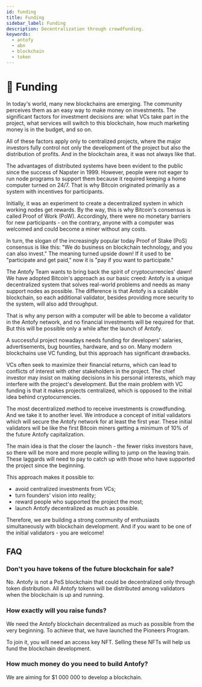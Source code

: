 ```yaml
---
id: funding
title: Funding
sidebar_label: Funding
description: Decentralization through crowdfunding.
keywords:
  - antofy
  - abn
  - blockchain
  - token
---
```


# 💸 Funding

In today's world, many new blockchains are emerging. The community perceives them as an easy way to make money on investments. The significant factors for investment decisions are: what VCs take part in the project, what services will switch to this blockchain, how much marketing money is in the budget, and so on.&#x20;

All of these factors apply only to centralized projects, where the major investors fully control not only the development of the project but also the distribution of profits. And in the blockchain area, it was not always like that.

The advantages of distributed systems have been evident to the public since the success of Napster in 1999. However, people were not eager to run node programs to support them because it required keeping a home computer turned on 24/7. That is why Bitcoin originated primarily as a system with incentives for participants.&#x20;

Initially, it was an experiment to create a decentralized system in which working nodes get rewards. By the way, this is why Bitcoin's consensus is called Proof of Work (PoW). Accordingly, there were no monetary barriers for new participants - on the contrary, anyone with a computer was welcomed and could become a miner without any costs.

In turn, the slogan of the increasingly popular today Proof of Stake (PoS) consensus is like this: "We do business on blockchain technology, and you can also invest." The meaning turned upside down! If it used to be "participate and get paid," now it is "pay if you want to participate."

The Antofy Team wants to bring back the spirit of cryptocurrencies' dawn! We have adopted Bitcoin's approach as our basic creed: Antofy is a unique decentralized system that solves real-world problems and needs as many support nodes as possible. The difference is that Antofy is a scalable blockchain, so each additional validator, besides providing more security to the system, will also add throughput.&#x20;

That is why any person with a computer will be able to become a validator in the Antofy network, and no financial investments will be required for that. But this will be possible only a while after the launch of Antofy.

A successful project nowadays needs funding for developers' salaries, advertisements, bug bounties, hardware, and so on. Many modern blockchains use VC funding, but this approach has significant drawbacks.

VCs often seek to maximize their financial returns, which can lead to conflicts of interest with other stakeholders in the project. The chief investor may insist on making decisions in his personal interests, which may interfere with the project's development. But the main problem with VC funding is that it makes projects centralized, which is opposed to the initial idea behind cryptocurrencies.

The most decentralized method to receive investments is crowdfunding. And we take it to another level. We introduce a concept of initial validators which will secure the Antofy network for at least the first year. These initial validators will be like the first Bitcoin miners getting a minimum of 10% of the future Antofy capitalization.

The main idea is that the closer the launch - the fewer risks investors have, so there will be more and more people willing to jump on the leaving train. These laggards will need to pay to catch up with those who have supported the project since the beginning.

This approach makes it possible to:

* avoid centralized investments from VCs;
* turn founders' vision into reality;
* reward people who supported the project the most;
* launch Antofy decentralized as much as possible.

Therefore, we are building a strong community of enthusiasts simultaneously with blockchain development. And if you want to be one of the initial validators - you are welcome!

## FAQ

### Don't you have tokens of the future blockchain for sale?

No. Antofy is not a PoS blockchain that could be decentralized only through token distribution. All Antofy tokens will be distributed among validators when the blockchain is up and running.

### How exactly will you raise funds?

We need the Antofy blockchain decentralized as much as possible from the very beginning. To achieve that, we have launched the Pioneers Program.&#x20;

To join it, you will need an access key NFT. Selling these NFTs will help us fund the blockchain development.

### How much money do you need to build Antofy?

We are aiming for $1 000 000 to develop a blockchain.
